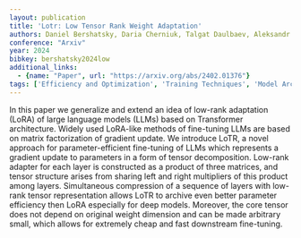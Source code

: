 ```yaml
---
layout: publication
title: 'Lotr: Low Tensor Rank Weight Adaptation'
authors: Daniel Bershatsky, Daria Cherniuk, Talgat Daulbaev, Aleksandr Mikhalev, Ivan Oseledets
conference: "Arxiv"
year: 2024
bibkey: bershatsky2024low
additional_links:
  - {name: "Paper", url: "https://arxiv.org/abs/2402.01376"}
tags: ['Efficiency and Optimization', 'Training Techniques', 'Model Architecture', 'Pretraining Methods', 'Transformer', 'Fine-Tuning']
---
```

In this paper we generalize and extend an idea of low-rank adaptation (LoRA)
of large language models (LLMs) based on Transformer architecture. Widely used
LoRA-like methods of fine-tuning LLMs are based on matrix factorization of
gradient update. We introduce LoTR, a novel approach for parameter-efficient
fine-tuning of LLMs which represents a gradient update to parameters in a form
of tensor decomposition. Low-rank adapter for each layer is constructed as a
product of three matrices, and tensor structure arises from sharing left and
right multipliers of this product among layers. Simultaneous compression of a
sequence of layers with low-rank tensor representation allows LoTR to archive
even better parameter efficiency then LoRA especially for deep models.
Moreover, the core tensor does not depend on original weight dimension and can
be made arbitrary small, which allows for extremely cheap and fast downstream
fine-tuning.
